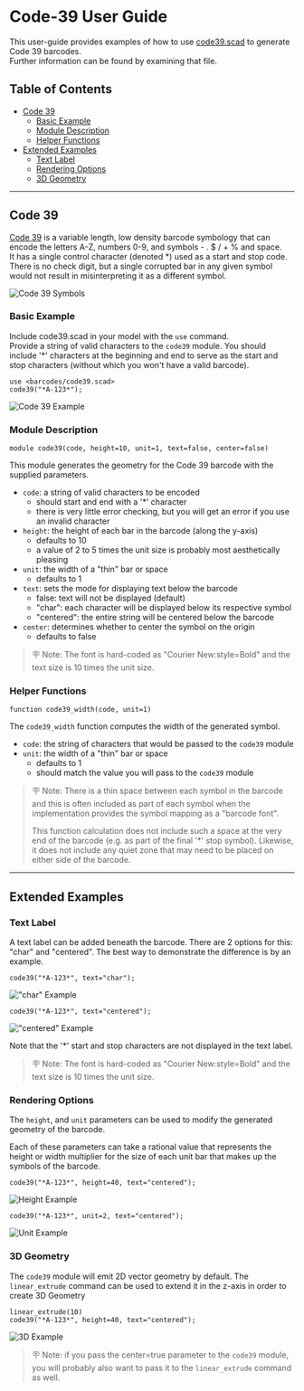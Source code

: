 # Code-39 User Guide
This user-guide provides examples of how to use
[code39.scad](../barcodes/code39.scad) to generate Code 39 barcodes.  
Further information can be found by examining that file.

## Table of Contents
* [Code 39](#code-39)
  - [Basic Example](#basic-example)
  - [Module Description](#module-description)
  - [Helper Functions](#helper-functions)
* [Extended Examples](#extended-examples)
  - [Text Label](#text-label)
  - [Rendering Options](#rendering-options)
  - [3D Geometry](#3d-geometry)

---

## Code 39
[Code 39](https://en.wikipedia.org/wiki/Code_39) is a variable length, low
density barcode symbology that can encode the letters A-Z, numbers 0-9, and
symbols - . $ / + % and space.  
It has a single control character (denoted *) used as a start and stop code.  
There is no check digit, but a single corrupted bar in any given symbol would
not result in misinterpreting it as a different symbol.

![Code 39 Symbols](https://upload.wikimedia.org/wikipedia/commons/f/fd/Free_3_of_9_%28Code_39_barcode%29.svg)

### Basic Example
Include code39.scad in your model with the `use` command.  
Provide a string of valid characters to the `code39` module. You should include
'*' characters at the beginning and end to serve as the start and stop
characters (without which you won't have a valid barcode).

```
use <barcodes/code39.scad>
code39("*A-123*");
```
![Code 39 Example](code39-example3.png)


### Module Description
```
module code39(code, height=10, unit=1, text=false, center=false)
```

This module generates the geometry for the Code 39 barcode with the supplied
parameters.
* `code`: a string of valid characters to be encoded
  - should start and end with a '*' character
  - there is very little error checking, but you will get an error if you use an invalid character
* `height`: the height of each bar in the barcode (along the y-axis)
  - defaults to 10
  - a value of 2 to 5 times the unit size is probably most aesthetically pleasing
* `unit`: the width of a "thin" bar or space
  - defaults to 1
* `text`: sets the mode for displaying text below the barcode
  - false: text will not be displayed (default)
  - "char": each character will be displayed below its respective symbol
  - "centered": the entire string will be centered below the barcode
* `center`: determines whether to center the symbol on the origin
  - defaults to false

> 🪧 Note: The font is hard-coded as "Courier New:style=Bold" and the text size
> is 10 times the unit size.


### Helper Functions
```
function code39_width(code, unit=1)
```

The `code39_width` function computes the width of the generated symbol.
* `code`: the string of characters that would be passed to the `code39` module
* `unit`: the width of a "thin" bar or space
  - defaults to 1
  - should match the value you will pass to the `code39` module

> 🪧 Note: There is a thin space between each symbol in the barcode and this is
> often included as part of each symbol when the implementation provides the
> symbol mapping as a "barcode font".
>
> This function calculation does not include such a space at the very end of the
> barcode (e.g. as part of the final '*' stop symbol).
> Likewise, it does not include any quiet zone that may need to be placed on
> either side of the barcode.

---

## Extended Examples

### Text Label
A text label can be added beneath the barcode. There are 2 options for this:
"char" and "centered". The best way to demonstrate the difference is by an
example.

```
code39("*A-123*", text="char");
```
!["char" Example](code39-example4.png)

```
code39("*A-123*", text="centered");

```
!["centered" Example](code39-example5.png)

Note that the '*' start and stop characters are not displayed in the text label.

> 🪧 Note: The font is hard-coded as "Courier New:style=Bold" and the text size
> is 10 times the unit size.

### Rendering Options
The `height`, and `unit` parameters can be used to modify the generated geometry of the barcode.

Each of these parameters can take a rational value that represents the height or
width multiplier for the size of each unit bar that makes up the symbols of the
barcode.

```
code39("*A-123*", height=40, text="centered");
```
![Height Example](code39-example.png)

```
code39("*A-123*", unit=2, text="centered");
```
![Unit Example](code39-example6.png)

### 3D Geometry
The `code39` module will emit 2D vector geometry by default. The
`linear_extrude` command can be used to extend it in the z-axis in order to
create 3D Geometry
```
linear_extrude(10)
code39("*A-123*", height=40, text="centered");
```
![3D Example](code39-example7.png)

> 🪧 Note: if you pass the center=true parameter to the `code39` module, you
> will probably also want to pass it to the `linear_extrude` command as well.
